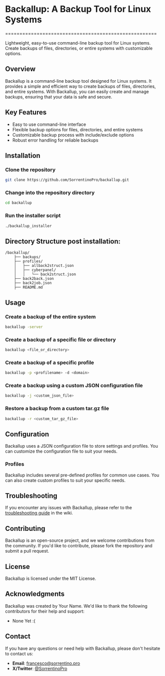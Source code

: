 # Backallup: A Backup Tool for Linux Systems
=====================================================

Lightweight, easy-to-use command-line backup tool for Linux systems. Create backups of files, directories, or entire systems with customizable options.

## Overview
Backallup is a command-line backup tool designed for Linux systems. It provides a simple and efficient way to create backups of files, directories, and entire systems. With Backallup, you can easily create and manage backups, ensuring that your data is safe and secure.

## Key Features
- Easy to use command-line interface
- Flexible backup options for files, directories, and entire systems
- Customizable backup process with include/exclude options
- Robust error handling for reliable backups

## Installation

### Clone the repository
```bash
git clone https://github.com/SorrentinoPro/backallup.git
```

### Change into the repository directory
```bash
cd backallup
```

### Run the installer script
```bash
./backallup_installer
```
## Directory Structure post installation:
```
/backallup/
    ├── backups/
    ├── profiles/
    │   ├── allback2struct.json
    │   ├── cyberpanel/
    │   │   └── back2struct.json
    ├── back2back.json
    ├── back2job.json
    ├── README.md
```

## Usage

### Create a backup of the entire system
```bash
backallup -server
```

### Create a backup of a specific file or directory
```bash
backallup <file_or_directory>
```

### Create a backup of a specific profile
```bash
backallup -p <profilename> -d <domain>
```

### Create a backup using a custom JSON configuration file
```bash
backallup -j <custom_json_file>
```

### Restore a backup from a custom tar.gz file
```bash
backallup -r <custom_tar_gz_file>
```

## Configuration
Backallup uses a JSON configuration file to store settings and profiles. You can customize the configuration file to suit your needs.

### Profiles
Backallup includes several pre-defined profiles for common use cases. You can also create custom profiles to suit your specific needs.

## Troubleshooting
If you encounter any issues with Backallup, please refer to the [troubleshooting guide](https://github.com/SorrentinoPro/backallup/wiki) in the wiki.

## Contributing
Backallup is an open-source project, and we welcome contributions from the community. If you'd like to contribute, please fork the repository and submit a pull request.

## License
Backallup is licensed under the MIT License.

## Acknowledgments
Backallup was created by Your Name. We'd like to thank the following contributors for their help and support:
- None Yet :(

## Contact
If you have any questions or need help with Backallup, please don't hesitate to contact us:

- **Email**: [francesco@sorrentino.pro](mailto:francesco@sorrentino.pro)
- **X/Twitter**: [@SorrentinoPro]([https://x.com/SorrentinoPro](https://x.com/SorrentinoPro))
```
